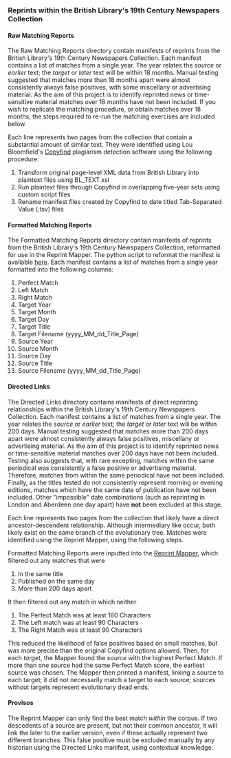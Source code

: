 ### Reprints within the British Library's 19th Century Newspapers Collection

#### Raw Matching Reports

The Raw Matching Reports directory contain manifests of reprints from the British Library's 19th Century Newspapers Collection. Each manifest contains a list of matches from a single year. The year relates the *source* or *earlier* text; the *target* or *later* text will be within 18 months. Manual testing suggested that matches more than 18 months apart were almost consistently always false positives, with some miscellany or advertising material. As the aim of this project is to identify reprinted news or time-sensitive material matches over 18 months have not been included. If you wish to replicate the matching procedure, or obtain matches over 18 months, the steps required to re-run the matching exercises are included below.

Each line represents two pages from the collection that contain a substantial amount of similar text. They were identified using Lou Bloomfield's [Copyfind](http://plagiarism.bloomfieldmedia.com/wordpress/software/copyfind/) plagiarism detection software using the following procedure:

1. Transform original page-level XML data from British Library into plaintext files using BL_TEXT.xsl
2. Run plaintext files through Copyfind in overlapping five-year sets using custom script files
3. Rename manifest files created by Copyfind to date titled Tab-Separated Value (.tsv) files

#### Formatted Matching Reports

The Formatted Matching Reports directory contain manifests of reprints from the British Library's 19th Century Newspapers Collection, reformatted for use in the Reprint Mapper. The python script to reformat the manifest is available [here](https://github.com/mhbeals/BL19thC_Reprints/blob/master/Raw%20Matching%20Reports/copyfindtoreprintmapperregex.py). Each manifest contains a list of matches from a single year formatted into the following columns:

1. Perfect Match
2. Left Match
3. Right Match
4. Target Year
5. Target Month
6. Target Day
7. Target Title
8. Target Filename (yyyy_MM_dd_Title_Page)
9. Source Year
10. Source Month
11. Source Day
12. Source Title
13. Source Filename (yyyy_MM_dd_Title_Page)

#### Directed Links

The Directed Links directory contains manifests of direct reprinting relationships within the British Library's 19th Century Newspapers Collection. Each manifest contains a list of matches from a single year. The year relates the *source* or *earlier* text; the *target* or *later* text will be within 200 days. Manual testing suggested that matches more than 200 days apart were almost consistently always false positives, miscellany or advertising material. As the aim of this project is to identify reprinted news or time-sensitive material matches over 200 days have not been included. Testing also suggests that, with rare excepting, matches within the same periodical was consistently a false positive or advertising material. Therefore, matches from within the same periodical have not been included. Finally, as the titles tested do not consistently represent morning or evening editions, matches which have the same date of publication have not been included. Other "impossible" date combinations (such as reprinting in London and Aberdeen one day apart) have **not** been excluded at this stage.

Each line represents two pages from the collection that likely have a direct ancestor-descendent relationship. Although intermediary like occur, both likely exist on the same branch of the evolutionary tree. Matches were identified using the Reprint Mapper, using the following steps.

Formatted Matching Reports were inputted into the [Reprint Mapper](https://github.com/mhbeals/ReprintMapper/), which filtered out any matches that were

1. In the same title
2. Published on the same day
3. More than 200 days apart

It then filtered out any match in which neither

1. The Perfect Match was at least 160 Characters
2. The Left match was at least 90 Characters
3. The Right Match was at least 90 Characters

This reduced the likelihood of false positives based on small matches, but was more precise than the original Copyfind options allowed. Then, for each *target*, the Mapper found the *source* with the highest Perfect Match. If more than one source had the same Perfect Match score, the earliest source was chosen. The Mapper then printed a manifest, linking a source to each target; it did not necessarily match a target to each source; sources without targets represent evolutionary dead ends.

#### Provisos

The Reprint Mapper can only find the best match *within* the corpus. If two descedents of a source are present, but not their common ancestor, it will link the later to the earlier version, even if these actually represent two different branches. This false positive must be excluded manually by any historian using the Directed Links manifest, using contextual knowledge.

